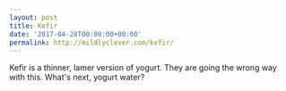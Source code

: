 ```yaml
---
layout: post
title: Kefir
date: '2017-04-28T00:00:00+00:00'
permalink: http://mildlyclever.com/kefir/
---
```

Kefir is a thinner, lamer version of yogurt. They are going the wrong way with this. What's next, yogurt water?
